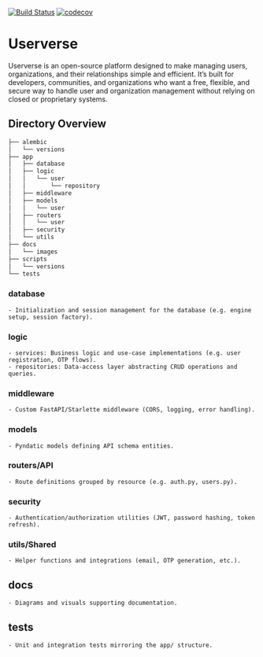 
[![Build Status](https://github.com/skhendle-verse/Userverse/actions/workflows/testing-build.yml/badge.svg)](https://github.com/skhendle-verse/Userverse/actions/workflows/testing-build.yml)
[![codecov](https://codecov.io/gh/skhendle-verse/Userverse/branch/main/graph/badge.svg)](https://codecov.io/gh/skhendle-verse/Userverse)


# Userverse

Userverse is an open-source platform designed to make managing users, organizations, and their relationships simple and efficient. It’s built for developers, communities, and organizations who want a free, flexible, and secure way to handle user and organization management without relying on closed or proprietary systems.

## Directory Overview

```bash
├── alembic
│   └── versions
├── app
│   ├── database
│   ├── logic
│   │   └── user
│   │       └── repository
│   ├── middleware
│   ├── models
│   │   └── user
│   ├── routers
│   │   └── user
│   ├── security
│   └── utils
├── docs
│   └── images
├── scripts
│   └── versions
└── tests
```

### database
    - Initialization and session management for the database (e.g. engine setup, session factory).

### logic
    - services: Business logic and use-case implementations (e.g. user registration, OTP flows).
    - repositories: Data-access layer abstracting CRUD operations and queries.

### middleware
    - Custom FastAPI/Starlette middleware (CORS, logging, error handling).

### models
    - Pyndatic models defining API schema entities.

### routers/API 
    - Route definitions grouped by resource (e.g. auth.py, users.py).

### security
    - Authentication/authorization utilities (JWT, password hashing, token refresh).

### utils/Shared 
    - Helper functions and integrations (email, OTP generation, etc.).

## docs
    - Diagrams and visuals supporting documentation.

## tests
    - Unit and integration tests mirroring the app/ structure.